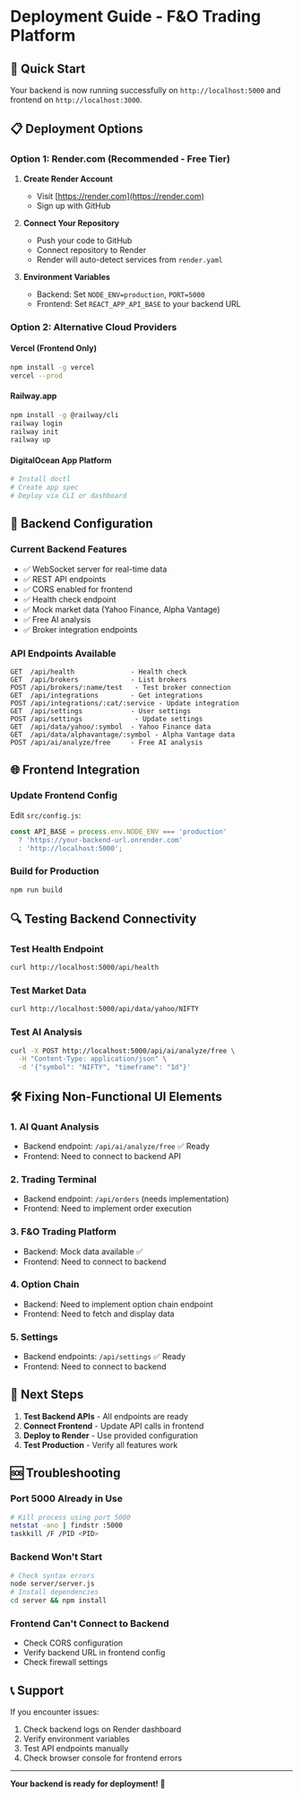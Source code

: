 # Deployment Guide - F&O Trading Platform

## 🚀 Quick Start

Your backend is now running successfully on `http://localhost:5000` and frontend on `http://localhost:3000`.

## 📋 Deployment Options

### Option 1: Render.com (Recommended - Free Tier)

1. **Create Render Account**
   - Visit [https://render.com](https://render.com)
   - Sign up with GitHub

2. **Connect Your Repository**
   - Push your code to GitHub
   - Connect repository to Render
   - Render will auto-detect services from `render.yaml`

3. **Environment Variables**
   - Backend: Set `NODE_ENV=production`, `PORT=5000`
   - Frontend: Set `REACT_APP_API_BASE` to your backend URL

### Option 2: Alternative Cloud Providers

#### Vercel (Frontend Only)
```bash
npm install -g vercel
vercel --prod
```

#### Railway.app
```bash
npm install -g @railway/cli
railway login
railway init
railway up
```

#### DigitalOcean App Platform
```bash
# Install doctl
# Create app spec
# Deploy via CLI or dashboard
```

## 🔧 Backend Configuration

### Current Backend Features
- ✅ WebSocket server for real-time data
- ✅ REST API endpoints
- ✅ CORS enabled for frontend
- ✅ Health check endpoint
- ✅ Mock market data (Yahoo Finance, Alpha Vantage)
- ✅ Free AI analysis
- ✅ Broker integration endpoints

### API Endpoints Available
```
GET  /api/health              - Health check
GET  /api/brokers             - List brokers
POST /api/brokers/:name/test   - Test broker connection
GET  /api/integrations        - Get integrations
POST /api/integrations/:cat/:service - Update integration
GET  /api/settings            - User settings
POST /api/settings             - Update settings
GET  /api/data/yahoo/:symbol  - Yahoo Finance data
GET  /api/data/alphavantage/:symbol - Alpha Vantage data
POST /api/ai/analyze/free     - Free AI analysis
```

## 🌐 Frontend Integration

### Update Frontend Config
Edit `src/config.js`:
```javascript
const API_BASE = process.env.NODE_ENV === 'production' 
  ? 'https://your-backend-url.onrender.com' 
  : 'http://localhost:5000';
```

### Build for Production
```bash
npm run build
```

## 🔍 Testing Backend Connectivity

### Test Health Endpoint
```bash
curl http://localhost:5000/api/health
```

### Test Market Data
```bash
curl http://localhost:5000/api/data/yahoo/NIFTY
```

### Test AI Analysis
```bash
curl -X POST http://localhost:5000/api/ai/analyze/free \
  -H "Content-Type: application/json" \
  -d '{"symbol": "NIFTY", "timeframe": "1d"}'
```

## 🛠️ Fixing Non-Functional UI Elements

### 1. AI Quant Analysis
- Backend endpoint: `/api/ai/analyze/free` ✅ Ready
- Frontend: Need to connect to backend API

### 2. Trading Terminal
- Backend endpoint: `/api/orders` (needs implementation)
- Frontend: Need to implement order execution

### 3. F&O Trading Platform
- Backend: Mock data available ✅
- Frontend: Need to connect to backend

### 4. Option Chain
- Backend: Need to implement option chain endpoint
- Frontend: Need to fetch and display data

### 5. Settings
- Backend endpoints: `/api/settings` ✅ Ready
- Frontend: Need to connect to backend

## 📁 Next Steps

1. **Test Backend APIs** - All endpoints are ready
2. **Connect Frontend** - Update API calls in frontend
3. **Deploy to Render** - Use provided configuration
4. **Test Production** - Verify all features work

## 🆘 Troubleshooting

### Port 5000 Already in Use
```bash
# Kill process using port 5000
netstat -ano | findstr :5000
taskkill /F /PID <PID>
```

### Backend Won't Start
```bash
# Check syntax errors
node server/server.js
# Install dependencies
cd server && npm install
```

### Frontend Can't Connect to Backend
- Check CORS configuration
- Verify backend URL in frontend config
- Check firewall settings

## 📞 Support

If you encounter issues:
1. Check backend logs on Render dashboard
2. Verify environment variables
3. Test API endpoints manually
4. Check browser console for frontend errors

---

**Your backend is ready for deployment! 🎉**